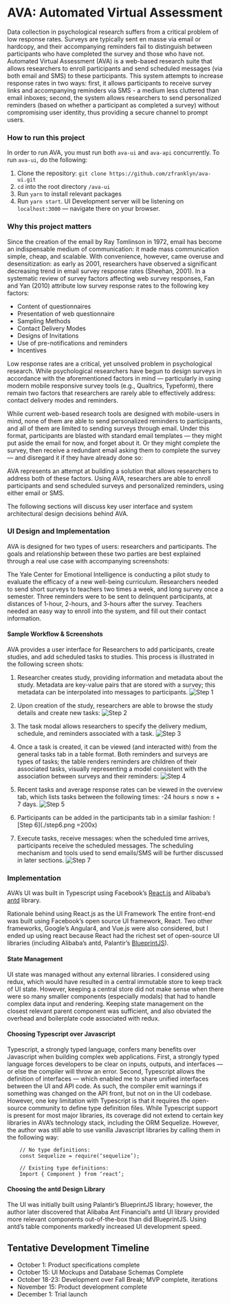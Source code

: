 # AVA: Automated Virtual Assessment
Data collection in psychological research suffers from a critical problem of low response rates. Surveys are typically sent en masse via email or hardcopy, and their accompanying reminders fail to distinguish between participants who have completed the survey and those who have not. Automated Virtual Assessment (AVA) is a web-based research suite that allows researchers to enroll participants and send scheduled messages (via both email and SMS) to these participants. This system attempts to increase response rates in two ways: first, it allows participants to receive survey links and accompanying reminders via SMS - a medium less cluttered than email inboxes; second, the system allows researchers to send personalized reminders (based on whether a participant as completed a survey) without compromising user identity, thus providing a secure channel to prompt users.

### How to run this project
In order to run AVA, you must run both `ava-ui` and `ava-api` concurrently. To run `ava-ui`, do the following:
1. Clone the repository: `git clone https://github.com/zfranklyn/ava-ui.git`
2. `cd` into the root directory `/ava-ui`
3. Run `yarn` to install relevant packages
4. Run `yarn start`. UI Development server will be listening on `localhost:3000` — navigate there on your browser.

### Why this project matters
Since the creation of the email by Ray Tomlinson in 1972, email has become an indispensable medium of communication: it made mass communication simple, cheap, and scalable. With convenience, however, came overuse and desensitization: as early as 2001, researchers have observed a significant decreasing trend in email survey response rates (Sheehan, 2001). In a systematic review of survey factors affecting web survey responses, Fan and Yan (2010) attribute low survey response rates to the following key factors:

* Content of questionnaires
* Presentation of web questionnaire
* Sampling Methods
* Contact Delivery Modes
* Designs of Invitations
* Use of pre-notifications and reminders
* Incentives

Low response rates are a critical, yet unsolved problem in psychological research. While psychological researchers have begun to design surveys in accordance with the aforementioned factors in mind — particularly in using modern mobile responsive survey tools (e.g., Qualtrics, Typeform), there remain two factors that researchers are rarely able to effectively address: contact delivery modes and reminders.

While current web-based research tools are designed with mobile-users in mind, none of them are able to send personalized reminders to participants, and all of them are limited to sending surveys through email. Under this format, participants are blasted with standard email templates — they might put aside the email for now, and forget about it. Or they might complete the survey, then receive a redundant email asking them to complete the survey — and disregard it if they have already done so:

AVA represents an attempt at building a solution that allows researchers to address both of these factors. Using AVA, researchers are able to enroll participants and send scheduled surveys and personalized reminders, using either email or SMS.

The following sections will discuss key user interface and system architectural design decisions behind AVA.

### UI Design and Implementation
AVA is designed for two types of users: researchers and participants. The goals and relationship between these two parties are best explained through a real use case with accompanying screenshots:

The Yale Center for Emotional Intelligence is conducting a pilot study to evaluate the efficacy of a new well-being curriculum. Researchers needed to send short surveys to teachers two times a week, and long survey once a semester. Three reminders were to be sent to delinquent participants, at distances of 1-hour, 2-hours, and 3-hours after the survey. Teachers needed an easy way to enroll into the system, and fill out their contact information.

#### Sample Workflow & Screenshots
AVA provides a user interface for Researchers to add participants, create studies, and add scheduled tasks to studies. This process is illustrated in the following screen shots:

1. Researcher creates study, providing information and metadata about the study. Metadata are key-value pairs that are stored with a survey; this metadata can be interpolated into messages to participants.
![Step 1](./step1.png)

2. Upon creation of the study, researchers are able to browse the study details and create new tasks:
![Step 2](./step2.png)

3. The task modal allows researchers to specify the delivery medium, schedule, and reminders associated with a task. 
![Step 3](./step3.png)

4. Once a task is created, it can be viewed (and interacted with) from the general tasks tab in a table format. Both reminders and surveys are types of tasks; the table renders reminders are children of their associated tasks, visually representing a model consistent with the association between surveys and their reminders:
![Step 4](./step4.png)

5. Recent tasks and average response rates can be viewed in the overview tab, which lists tasks between the following times: -24 hours ≤ now ≤ + 7 days. 
![Step 5](./step5.png)

6. Participants can be added in the participants tab in a similar fashion:
![Step 6](./step6.png =200x)

7. Execute tasks, receive messages: when the scheduled time arrives, participants receive the scheduled messages. The scheduling mechanism and tools used to send emails/SMS will be further discussed in later sections.
![Step 7](./step7.png)


### Implementation
AVA’s UI was built in Typescript using Facebook’s [React.js](https://reactjs.org/) and Alibaba’s [antd](ant.design) library.

Rationale behind using React.js as the UI Framework
The entire front-end was built using Facebook’s open source UI framework, React. Two other frameworks, Google’s Angular4, and Vue.js were also considered, but I ended up using react because React had the richest set of open-source UI libraries (including Alibaba’s antd, Palantir’s [BlueprintJS](blueprintjs.com)).

#### State Management
UI state was managed without any external libraries. I considered using redux, which would have resulted in a central immutable store to keep track of UI state. However, keeping a central store did not make sense when there were so many smaller components (especially modals) that had to handle complex data input and rendering. Keeping state management on the closest relevant parent component was sufficient, and also obviated the overhead and boilerplate code associated with redux.

#### Choosing Typescript over Javascript
Typescript, a strongly typed language, confers many benefits over Javascript when building complex web applications. First, a strongly typed language forces developers to be clear on inputs, outputs, and interfaces — or else the compiler will throw an error. Second, Typescript allows the definition of interfaces — which enabled me to share unified interfaces between the UI and API code. As such, the compiler emit warnings if something was changed on the API front, but not on in the UI codebase. However, one key limitation with Typescript is that it requires the open-source community to define type definition files. While Typescript support is present for most major libraries, its coverage did not extend to certain key libraries in AVA’s technology stack, including the ORM Sequelize. However, the author was still able to use vanilla Javascript libraries by calling them in the following way:

```
	// No type definitions: 
	const Sequelize = require(‘sequelize’);

	// Existing type definitions:
	Import { Component } from ‘react’;
```

#### Choosing the antd Design Library
The UI was initially built using Palantir’s BlueprintJS library; however, the author later discovered that Alibaba Ant Financial’s antd UI library provided more relevant components out-of-the-box than did BlueprintJS. Using antd’s table components markedly increased UI development speed.

## Tentative Development Timeline
* October 1: Product specifications complete
* October 15: UI Mockups and Database Schemas Complete
* October 18-23: Development over Fall Break; MVP complete, iterations
* November 15: Product development complete
* December 1: Trial launch